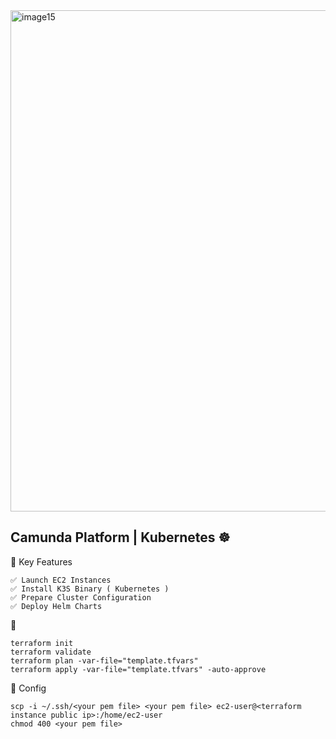 <img width="1324" height="802" alt="image15" src="https://github.com/user-attachments/assets/00fa1601-0640-410b-96ea-600c4b95c15a" />


## Camunda Platform | Kubernetes  ☸️



🎯  Key Features
```
✅ Launch EC2 Instances
✅ Install K3S Binary ( Kubernetes )
✅ Prepare Cluster Configuration
✅ Deploy Helm Charts 
```

🚀 
```
terraform init
terraform validate
terraform plan -var-file="template.tfvars"
terraform apply -var-file="template.tfvars" -auto-approve
```

🧩 Config 

```
scp -i ~/.ssh/<your pem file> <your pem file> ec2-user@<terraform instance public ip>:/home/ec2-user
chmod 400 <your pem file>
```


